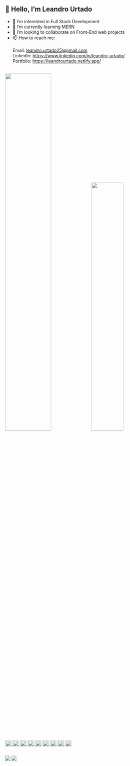 ## 👋 Hello, I’m Leandro Urtado
- 👀 I’m interested in Full Stack Development
- 🌱 I’m currently learning MERN
- 💞️ I’m looking to collaborate on Front-End web projects
- 📫 How to reach me: <br/><br/> 
Email: leandro.urtado25@gmail.com <br/>
LinkedIn: https://www.linkedin.com/in/leandro-urtado/ <br/>
Portfolio: https://leandrourtado.netlify.app/

<br>

<div align="left">
  <a href="https://github.com/urtadolg">
  <img width="54%" src="https://github-readme-stats.vercel.app/api?username=urtadolg&show_icons=true&theme=github_dark&include_all_commits=true&count_private=true"/>
  <img width="45%" src="https://github-readme-stats.vercel.app/api/top-langs/?username=urtadolg&layout=compact&langs_count=7&theme=github_dark"/>
</div>

<div style="display: inline_block" align="left"><br>
  <img align="center" alt="urtadolg-React" height="20" src="https://img.shields.io/badge/-React-0d1117?&logo=React">
  <img align="center" alt="urtadolg-Scss" height="20" src="https://img.shields.io/badge/-Sass-0d1117?&logo=sass">
  <img align="center" alt="urtadolg-TypeScript" height="20" src="https://img.shields.io/badge/-TypeScript-0d1117?&logo=typescript">
  <img align="center" alt="urtadolg-Javascript" height="20" src="https://img.shields.io/badge/-Javascript-0d1117?&logo=javascript">
  <img align="center" alt="urtadolg-HTML" height="20" src="https://img.shields.io/badge/-HTML5-0d1117?&logo=html5">
  <img align="center" alt="urtadolg-CSS" height="20" src="https://img.shields.io/badge/-CSS3-0d1117?&logo=css3&logoColor=1572B6">
  <img align="center" alt="urtadolg-VSCode" height="20" src="https://img.shields.io/badge/-VSCode-0d1117?&logo=Visual%20Studio%20Code&logoColor=007ACC">
  <img align="center" alt="urtadolg-Git" height="20" src="https://img.shields.io/badge/-Git-0d1117?&logo=git&logoColor=F05032">
  <img align="center" alt="urtadolg-Node" height="20" src="https://img.shields.io/badge/-Node-0d1117?&logo=node.js">
</div>
  
  
  ##
 
<div> 
  <a href = "mailto:leandro.urtado25@gmail.com"><img src="https://img.shields.io/badge/-Gmail-%23333?style=for-the-badge&logo=gmail&logoColor=white" target="_blank"></a>
  <a href="https://www.linkedin.com/in/leandro-urtado/" target="_blank"><img src="https://img.shields.io/badge/-LinkedIn-%230077B5?style=for-the-badge&logo=linkedin&logoColor=white" target="_blank"></a>  
  
  
</div>
  
